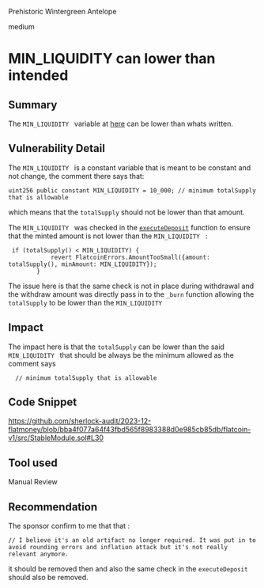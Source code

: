 Prehistoric Wintergreen Antelope

medium

# MIN_LIQUIDITY can lower than intended

## Summary

The `MIN_LIQUIDITY `  variable at [here](https://github.com/sherlock-audit/2023-12-flatmoney/blob/bba4f077a64f43fbd565f8983388d0e985cb85db/flatcoin-v1/src/StableModule.sol#L30) can be lower than whats written.

## Vulnerability Detail
The `MIN_LIQUIDITY ` is a constant variable that is meant to be constant and not change, the comment there says that:
```solidity
uint256 public constant MIN_LIQUIDITY = 10_000; // minimum totalSupply that is allowable
```
which means that the `totalSupply` should not be lower than that amount.

The `MIN_LIQUIDITY ` was checked in the [`executeDeposit`](https://github.com/sherlock-audit/2023-12-flatmoney/blob/bba4f077a64f43fbd565f8983388d0e985cb85db/flatcoin-v1/src/StableModule.sol#L79) function to ensure that the minted amount is not lower than the `MIN_LIQUIDITY ` : 
```solidity
 if (totalSupply() < MIN_LIQUIDITY) {
            revert FlatcoinErrors.AmountTooSmall({amount: totalSupply(), minAmount: MIN_LIQUIDITY});
        }
```
The issue here is that the same check is not in place during withdrawal and the withdraw amount was directly pass in to the `_burn` function allowing the `totalSupply` to be lower than the `MIN_LIQUIDITY `

 

## Impact
The impact here is that the `totalSupply` can be lower than the said `MIN_LIQUIDITY ` that should be always be the minimum allowed as the comment says 
```solidity
  // minimum totalSupply that is allowable
```

## Code Snippet
https://github.com/sherlock-audit/2023-12-flatmoney/blob/bba4f077a64f43fbd565f8983388d0e985cb85db/flatcoin-v1/src/StableModule.sol#L30

## Tool used

Manual Review

## Recommendation

The sponsor confirm to me that that : 
```solidity
// I believe it's an old artifact no longer required. It was put in to avoid rounding errors and inflation attack but it's not really relevant anymore.
```

it should be removed then and also the same check in the `executeDeposit` should also be removed.
